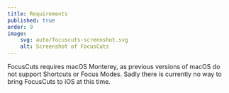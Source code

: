 ```yaml
---
title: Requirements
published: true
order: 9
image:
    svg: auto/focuscuts-screenshot.svg
    alt: Screenshot of FocusCuts
---
```

FocusCuts requires macOS Monterey, as previous versions of macOS do not support Shortcuts or Focus Modes. Sadly 
there is currently no way to bring FocusCuts to iOS at this time.